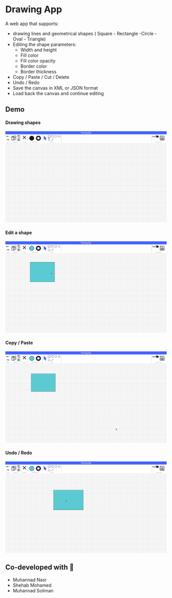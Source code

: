 # Drawing App

A web app that supports:

- drawing lines and geometrical shapes ( Square - Rectangle -Circle - Oval - Triangle)
- Editing the shape parameters:
  - Width and height
  - Fill color
  - Fill color opacity
  - Border color
  - Border thickness
- Copy / Paste / Cut / Delete
- Undo / Redo
- Save the canvas in XML or JSON format
- Load back the canvas and continue editing

## Demo

#### **Drawing shapes**

![Drawing_shapes](Demo/draw_shapes.gif)

#### **Edit a shape**

![Editing a shape](Demo/style_shape.gif)

#### **Copy / Paste**

![Copy / Paste](Demo/copy_paste.gif)

#### **Undo / Redo**

![Undo / Redo](Demo/undo_redo.gif)

## Co-developed with 🤝

- Muhannad Nasr
- Shehab Mohamed
- Muhannad Soliman
